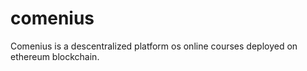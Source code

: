 # comenius
Comenius is a descentralized platform os online courses deployed on ethereum blockchain.
